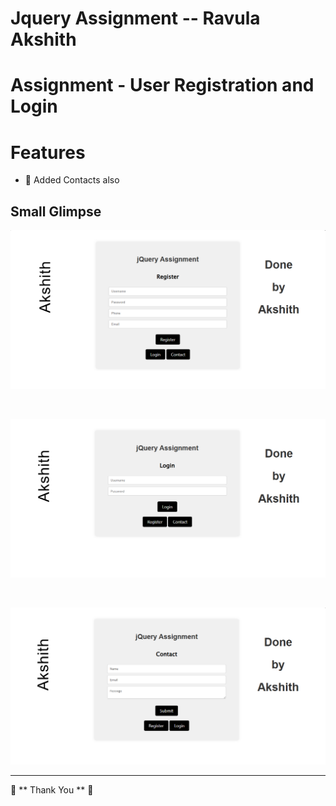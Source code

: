 # Jquery Assignment  -- Ravula Akshith 

# Assignment - User Registration and Login 

# Features 
- 🚀 Added Contacts also 

## Small Glimpse
![App Screenshot](gallery/Screenshot.png)

&nbsp;  

![App Screenshot](gallery/Screenshot1.png)  

&nbsp;  

![App Screenshot](gallery/Screenshot2.png)  


---
📢 ** Thank You ** 🚀 
